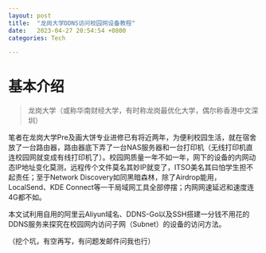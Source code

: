 ```yaml
---
layout: post
title:  "龙岗大学DDNS访问校园网设备教程"
date:   2023-04-27 20:54:54 +0800
categories: Tech

---
```


# 基本介绍

> 龙岗大学（或称华南财经大学，有时称龙岗最优化大学，偶尔称香港中文深圳）

笔者在龙岗大学Pre及画大饼专业进修已有将近两年，为便利校园生活，就在宿舍放了一台路由器，路由器底下弄了一台NAS服务器和一台打印机（无线打印机直连校园网就变成有线打印机了）。校园网质量一年不如一年，网下的设备的内网动态IP地址变化莫测，远程传个文件莫名其妙IP就变了，ITSO美名其曰怕学生担不起责任；至于Network Discovery如同黑暗森林，除了Airdrop能用，LocalSend、KDE Connect等一干局域网工具全部停摆；内网网速延迟和速度连4G都不如。

本文试利用自用的阿里云Aliyun域名、DDNS-Go以及SSH搭建一分钱不用花的DDNS服务来探究在校园网内访问子网（Subnet）的设备的访问方法。

（挖个坑，有空再写，有问题发邮件问我也行）


